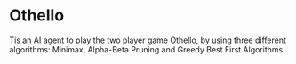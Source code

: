 # Othello
Tis an AI agent to play the two player game Othello, by using three different algorithms:
Minimax, Alpha-Beta Pruning and Greedy Best First Algorithms..
